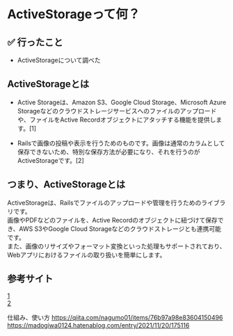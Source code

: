 # ActiveStorageって何？

## ✅ 行ったこと

- ActiveStorageについて調べた

## ActiveStorageとは

- Active Storageは、Amazon S3、Google Cloud Storage、Microsoft Azure Storageなどのクラウドストレージサービスへのファイルのアップロードや、ファイルをActive Recordオブジェクトにアタッチする機能を提供します。[1]

- Railsで画像の投稿や表示を行うためのものです。画像は通常のカラムとして保存できないため、特別な保存方法が必要になり、それを行うのがActiveStorageです。[2]

## つまり、ActiveStorageとは

ActiveStorageは、Railsでファイルのアップロードや管理を行うためのライブラリです。<br>
画像やPDFなどのファイルを、Active Recordのオブジェクトに紐づけて保存でき、AWS S3やGoogle Cloud Storageなどのクラウドストレージとも連携可能です。<br>
また、画像のリサイズやフォーマット変換といった処理もサポートされており、Webアプリにおけるファイルの取り扱いを簡単にします。

## 参考サイト
[1](https://railsguides.jp/active_storage_overview.html)<br>
[2](https://zenn.dev/sudoukky/articles/a73a651c762230)<br>

仕組み、使い方
https://qiita.com/nagumo01/items/76b97a98e83604150496
https://madogiwa0124.hatenablog.com/entry/2021/11/20/175116